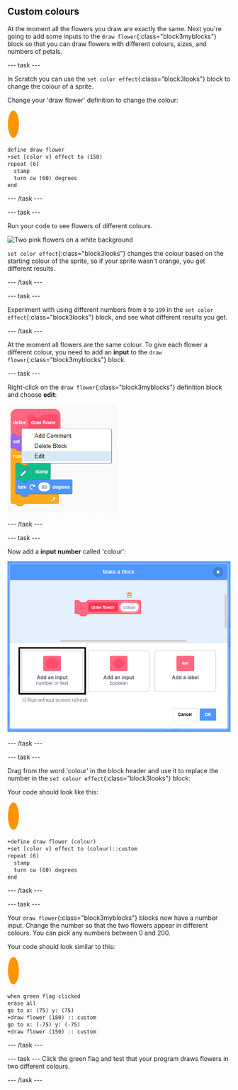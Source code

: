 ## Custom colours

At the moment all the flowers you draw are exactly the same. Next you're going to add some inputs to the `draw flower`{:class="block3myblocks"} block so that you can draw flowers with different colours, sizes, and numbers of petals. 

--- task ---

In Scratch you can use the `set color effect`{:class="block3looks"} block to change the colour of a sprite. 

Change your 'draw flower' definition to change the colour: 

![The flower sprite](images/flower-sprite.png)

```blocks3
define draw flower
+set [color v] effect to (150)
repeat (6) 
  stamp
  turn cw (60) degrees
end
```

--- /task ---

--- task ---

Run your code to see flowers of different colours.

 ![Two pink flowers on a white background](images/flower-pink.png)  

 `set color effect`{:class="block3looks"} changes the colour based on the starting colour of the sprite, so if your sprite wasn't orange, you get different results. 
 
--- /task ---

--- task ---

Experiment with using different numbers from `0` to `199` in the `set color effect`{:class="block3looks"} block, and see what different results you get.

--- /task ---

At the moment all flowers are the same colour. To give each flower a different colour, you need to add an **input** to the `draw flower`{:class="block3myblocks"} block. 

--- task ---

Right-click on the `draw flower`{:class="block3myblocks"} definition block and choose **edit**:
 
![Right click context menu is open on the draw flower block and edit is highlighted](images/flower-edit.png)  
 
--- /task ---

--- task ---

Now add a **input number** called 'colour': 

![The 'Make a block' screen. 'Add an input' is circled and the word 'colour' has been typed as the name of the input](images/flower-colour-input-annotated.png)  
 
--- /task ---

--- task ---

Drag from the word 'colour' in the block header and use it to replace the number in the `set colour effect`{:class="block3looks"} block: 

Your code should look like this:

![flower sprite](images/flower-sprite.png)

```blocks3
+define draw flower (colour)
+set [color v] effect to (colour)::custom
repeat (6)
  stamp
  turn cw (60) degrees
end
```
 
--- /task ---

--- task ---

Your `draw flower`{:class="block3myblocks"} blocks now have a number input. Change the number so that the two flowers appear in different colours. You can pick any numbers between 0 and 200.

Your code should look similar to this:

![flower sprite](images/flower-sprite.png)

```blocks3
when green flag clicked
erase all
go to x: (75) y: (75)
+draw flower (180) :: custom
go to x: (-75) y: (-75)
+draw flower (150) :: custom
```

--- /task ---

--- task ---
Click the green flag and test that your program draws flowers in two different colours.

--- /task ---
